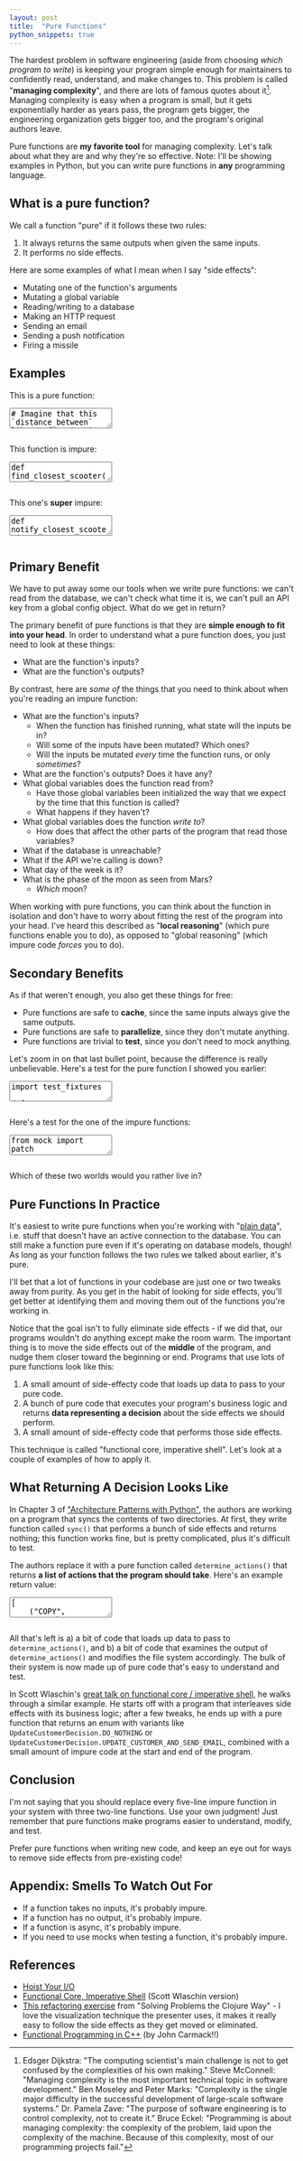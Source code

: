 ```yaml
---
layout: post
title:  "Pure Functions"
python_snippets: true
---
```


The hardest problem in software engineering (aside from choosing _which program to write_) is keeping your program simple enough for maintainers to confidently read, understand, and make changes to. This problem is called "**managing complexity**", and there are lots of famous quotes about it[^1]. Managing complexity is easy when a program is small, but it gets exponentially harder as years pass, the program gets bigger, the engineering organization gets bigger too, and the program's original authors leave.

Pure functions are **my favorite tool** for managing complexity. Let's talk about what they are and why they're so effective. Note: I'll be showing examples in Python, but you can write pure functions in **any** programming language.

## What is a pure function?

We call a function "pure" if it follows these two rules:
1. It always returns the same outputs when given the same inputs.
2. It performs no side effects.

Here are some examples of what I mean when I say "side effects":

* Mutating one of the function's arguments
* Mutating a global variable
* Reading/writing to a database
* Making an HTTP request
* Sending an email
* Sending a push notification
* Firing a missile

## Examples

This is a pure function:

<textarea class="hidden">
# Imagine that this `distance_between` library function is also pure.
from some_library import distance_between

def find_closest_scooter(
    scooters: list[Scooter], point: Point
) -> Scooter | None:
    """Returns the closest Scooter to `point`."""
    if not scooters:
        return None

    distances = [
        distance_between(scooter.location, point)
        for scooter in scooters
    ]

    closest_scooter, smallest_distance = min(
        zip(scooters, distances),
        key=lambda scooter, distance: distance
    )

    return closest_scooter
</textarea>
<pre class="cm-s-friendship-bracelet"></pre>

This function is impure:

<textarea class="hidden">
def find_closest_scooter(
    scooters: list[Scooter], point: Point
) -> Scooter | None:
    """Returns the closest Scooter to `point`."""
    if not scooters:
        return None

    for scooter in scooters:
        # XXX: Mutating an input is a side effect!
        scooter.distance = distance_between(scooter.location, point)

    closest_scooter = min(
        scooters,
        key=lambda scooter: scooter.distance
    )

    return closest_scooter
</textarea>
<pre class="cm-s-friendship-bracelet"></pre>

This one's **super** impure:

<textarea class="hidden">
def notify_closest_scooter(
    conn: DatabaseConnection, point: Point
) -> None:
    """Sends the user an email about the closest scooter to `point`."""

    # XXX: Reading from the database is a side effect!
    scooters = conn.get_some_scooters_near_point(point)

    if not scooters:
        return

    distances = [
        distance_between(scooter.location, point)
        for scooter in scooters
    ]

    closest_scooter, smallest_distance = min(
        zip(scooters, distances),
        key=lambda scooter, distance: distance
    )

    # XXX: Reading from a global variable violates rule 1!
    email = REQUEST["user_email"]

    # XXX: Sending an email is a side effect!
    send_closest_scooter_email_to_user(email, closest_scooter)
</textarea>
<pre class="cm-s-friendship-bracelet"></pre>

## Primary Benefit

We have to put away some our tools when we write pure functions: we can't read from the database, we can't check what time it is, we can't pull an API key from a global config object. What do we get in return?

The primary benefit of pure functions is that they are **simple enough to fit into your head**. In order to understand what a pure function does, you just need to look at these things:

* What are the function's inputs?
* What are the function's outputs?

By contrast, here are *some of* the things that you need to think about when you're reading an impure function:

* What are the function's inputs?
    * When the function has finished running, what state will the inputs be in?
    * Will some of the inputs have been mutated? Which ones?
    * Will the inputs be mutated _every_ time the function runs, or only _sometimes_?
* What are the function's outputs? Does it have any?
* What global variables does the function read from?
    * Have those global variables been initialized the way that we expect by the time that this function is called?
    * What happens if they haven't?
* What global variables does the function *write to*?
    * How does that affect the other parts of the program that read those variables?
* What if the database is unreachable?
* What if the API we're calling is down?
* What day of the week is it?
* What is the phase of the moon as seen from Mars?
    * _Which_ moon?

When working with pure functions, you can think about the function in isolation and don't have to worry about fitting the rest of the program into your head. I've heard this described as "**local reasoning**" (which pure functions enable you to do), as opposed to "global reasoning" (which impure code *forces* you to do).

## Secondary Benefits

As if that weren't enough, you also get these things for free:

* Pure functions are safe to **cache**, since the same inputs always give the same outputs.
* Pure functions are safe to **parallelize**, since they don't mutate anything.
* Pure functions are trivial to **test**, since you don't need to mock anything.

Let's zoom in on that last bullet point, because the difference is really unbelievable. Here's a test for the pure function I showed you earlier:

<textarea class="hidden">
import test_fixtures

def test_find_closest_scooter():
    scooters = [
        test_fixtures.SCOOTER_IN_MIDDLE_OF_OCEAN,
        test_fixtures.SCOOTER_IN_SOUTHEAST_PORTLAND,
        test_fixtures.SCOOTER_IN_TORONTO_CANADA
    ]

    point = test_fixtures.DOWNTOWN_PORTLAND

    assert_equal(
        find_closest_scooter(scooters, point),
        test_fixtures.SCOOTER_IN_SOUTHEAST_PORTLAND
    )
</textarea>
<pre class="cm-s-friendship-bracelet"></pre>

Here's a test for the one of the impure functions:

<textarea class="hidden">
from mock import patch

import test_fixtures
from scooters import notify

@patch.object(
    notify,
    "REQUEST",
    {"user_email": "jrheard@zombo.com"}
)
@patch.object(
    notify,
    "send_closest_scooter_email_to_user"
)
def test_notify_closest_scooter(send_email_mock, _request_mock):
    conn = test_fixtures.get_database_connection()

    scooters = [
        test_fixtures.SCOOTER_IN_MIDDLE_OF_OCEAN,
        test_fixtures.SCOOTER_IN_SOUTHEAST_PORTLAND,
        test_fixtures.SCOOTER_IN_TORONTO_CANADA
    ]

    point = test_fixtures.DOWNTOWN_PORTLAND

    with patch.object(
        conn,
        "get_some_scooters_near_point",
        return_value=scooters
    ):
        notify_closest_scooter(conn, point)

    send_email_mock.assert_called_once_with(
        "jrheard@zombo.com",
        test_fixtures.SCOOTER_IN_SOUTHEAST_PORTLAND
    )
</textarea>
<pre class="cm-s-friendship-bracelet"></pre>

Which of these two worlds would you rather live in?

## Pure Functions In Practice

It's easiest to write pure functions when you're working with "[plain data](https://blog.jrheard.com/book-report-architecture-patterns-python#value-objects)", i.e. stuff that doesn't have an active connection to the database. You can still make a function pure even if it's operating on database models, though! As long as your function follows the two rules we talked about earlier, it's pure.

I'll bet that a lot of functions in your codebase are just one or two tweaks away from purity. As you get in the habit of looking for side effects, you'll get better at identifying them and moving them out of the functions you're working in.

Notice that the goal isn't to fully eliminate side effects - if we did that, our programs wouldn't do anything except make the room warm. The important thing is to move the side effects out of the **middle** of the program, and nudge them closer toward the beginning or end. Programs that use lots of pure functions look like this:

1. A small amount of side-effecty code that loads up data to pass to your pure code.
2. A bunch of pure code that executes your program's business logic and returns **data representing a decision** about the side effects we should perform.
3. A small amount of side-effecty code that performs those side effects.

This technique is called "functional core, imperative shell". Let's look at a couple of examples of how to apply it.

## What Returning A Decision Looks Like

In Chapter 3 of ["Architecture Patterns with Python"](https://blog.jrheard.com/book-report-architecture-patterns-python#pure-functions), the authors are working on a program that syncs the contents of two directories. At first, they write function called `sync()` that performs a bunch of side effects and returns nothing; this function works fine, but is pretty complicated, plus it's difficult to test.

The authors replace it with a pure function called `determine_actions()` that returns **a list of actions that the program should take**. Here's an example return value:

<textarea class="hidden">
[
    ("COPY", "sourcepath", "destpath"),
    ("MOVE", "old", "new"),
]
</textarea>
<pre class="cm-s-friendship-bracelet"></pre>

All that's left is a) a bit of code that loads up data to pass to `determine_actions()`, and b) a bit of code that examines the output of `determine_actions()` and modifies the file system accordingly. The bulk of their system is now made up of pure code that's easy to understand and test.

In Scott Wlaschin's [great talk on functional core / imperative shell](https://www.youtube.com/watch?v=P1vES9AgfC4), he walks through a similar example. He starts off with a program that interleaves side effects with its business logic; after a few tweaks, he ends up with a pure function that returns an enum with variants like `UpdateCustomerDecision.DO_NOTHING` or `UpdateCustomerDecision.UPDATE_CUSTOMER_AND_SEND_EMAIL`, combined with a small amount of impure code at the start and end of the program.

## Conclusion

I'm not saying that you should replace every five-line impure function in your system with three two-line functions. Use your own judgment! Just remember that pure functions make programs easier to understand, modify, and test.

Prefer pure functions when writing new code, and keep an eye out for ways to remove side effects from pre-existing code!


## Appendix: Smells To Watch Out For

* If a function takes no inputs, it's probably impure.
* If a function has no output, it's probably impure.
* If a function is async, it's probably impure.
* If you need to use mocks when testing a function, it's probably impure.

## References
* [Hoist Your I/O](https://www.youtube.com/watch?v=PBQN62oUnN8)
* [Functional Core, Imperative Shell](https://www.youtube.com/watch?v=P1vES9AgfC4) (Scott Wlaschin version)
* [This refactoring exercise](https://www.youtube.com/watch?v=vK1DazRK_a0&t=2368s) from "Solving Problems the Clojure Way" - I love the visualization technique the presenter uses, it makes it really easy to follow the side effects as they get moved or eliminated.
* [Functional Programming in C++](https://archive.is/zPtaC) (by John Carmack!!)



[^1]: Edsger Dijkstra: "The computing scientist's main challenge is not to get confused by the complexities of his own making." Steve McConnell: "Managing complexity is the most important technical topic in software development." Ben Moseley and Peter Marks: "Complexity is the single major difficulty in the successful development of large-scale software systems." Dr. Pamela Zave: "The purpose of software engineering is to control complexity, not to create it." Bruce Eckel: "Programming is about managing complexity: the complexity of the problem, laid upon the complexity of the machine. Because of this complexity, most of our programming projects fail."
